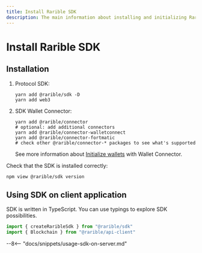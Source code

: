 ```yaml
---
title: Install Rarible SDK
description: The main information about installing and initializing Rarible Multichain SDK
---
```


# Install Rarible SDK

## Installation

1. Protocol SDK:

    ```shell
    yarn add @rarible/sdk -D
    yarn add web3
    ```

2. SDK Wallet Connector:

    ```shell
    yarn add @rarible/connector
    # optional: add additional connectors
    yarn add @rarible/connector-walletconnect
    yarn add @rarible/connector-fortmatic
    # check other @rarible/connector-* packages to see what's supported 
    ```
    
    See more information about [Initialize wallets](wallets.md) with Wallet Connector. 

Check that the SDK is installed correctly:

```shell
npm view @rarible/sdk version
```

## Using SDK on client application

SDK is written in TypeScript. You can use typings to explore SDK possibilities.

```ts
import { createRaribleSdk } from "@rarible/sdk"
import { Blockchain } from "@rarible/api-client"
```

--8<-- "docs/snippets/usage-sdk-on-server.md"
